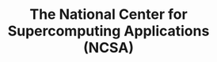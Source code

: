 ---
dateStart: 2007-11-03
dateEnd: 2007-11-05
title: "The National Center for Supercomputing Applications (NCSA)"
venue: "This Exhibit was supported by the UIUC Center for Advanced Study as part of the Age of Networks initiative Urbana-Champaign"
organizer: "Katy Börner, Hank Green"
credit: "Places & Spaces"
city: "Urbana-Champaign"
state: IL
country: USA
pdfLink:
venueImages:
 - sm: image01.sm.jpg
   lg: image01.lg.jpg
 - sm: image02.sm.jpg
   lg: image02.lg.jpg
 - sm: image03.sm.jpg
   lg: image03.lg.jpg
 - sm: image04.sm.jpg
   lg: image04.lg.jpg
 - sm: image05.sm.jpg
   lg: image05.lg.jpg
---